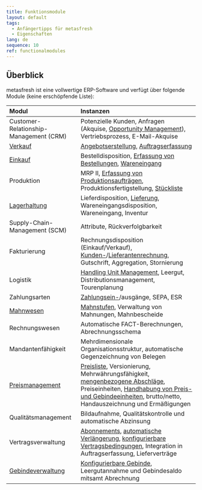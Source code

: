 ```yaml
---
title: Funktionsmodule
layout: default
tags:
  - Anfängertipps für metasfresh
  - Eigenschaften
lang: de
sequence: 10
ref: functionalmodules
---
```


## Überblick
metasfresh ist eine vollwertige ERP-Software und verfügt über folgende Module (keine erschöpfende Liste):

| Modul | Instanzen |
| :--- | :--- |
| Customer-Relationship-Management (CRM) | Potenzielle Kunden, Anfragen (Akquise, [Opportunity Management](CRM_Vorgang_Opportunities)), Vertriebsprozess, E-Mail-Akquise |
| [Verkauf](Workflow_Auftrag_Bis_Rechnung) | [Angebotserstellung](Angebot_erstellen), [Auftragserfassung](Auftrag_erfassen) |
| [Einkauf](Workflow_Bestellung_Bis_Rechnung) | Bestelldisposition, [Erfassung von Bestellungen](Bestellung_erfassen), [Wareneingang](Zu_Bestellung_Wareneingang_erstellen) |
| Produktion | MRP II, [Erfassung von Produktionsaufträgen](NeuerProduktionsauftrag), Produktionsfertigstellung, [Stückliste](Stueckliste_erstellen) |
| [Lagerhaltung](Neues_Lager_anlegen) | Lieferdisposition, [Lieferung](Zu_Auftrag_Lieferschein_erstellen), Wareneingangsdisposition, Wareneingang, Inventur |
| Supply-Chain-Management (SCM) | Attribute, Rückverfolgbarkeit |
| Fakturierung | Rechnungsdisposition (Einkauf/Verkauf), [Kunden-](Zu_Auftrag_Rechnung_erstellen)/[Lieferantenrechnung](Zu_Bestellung_Eingangsrechnung_erstellen), Gutschrift, Aggregation, Stornierung |
| Logistik | [Handling Unit Management](Handling_Unit_System), Leergut, Distributionsmanagement, Tourenplanung |
| Zahlungsarten | [Zahlungsein-](Einzelner_Zahlungseingang)/ausgänge, SEPA, ESR |
| [Mahnwesen](Mahnlauf) | [Mahnstufen](Mahnart_definieren), Verwaltung von Mahnungen, Mahnbescheide |
| Rechnungswesen | Automatische FACT-Berechnungen, Abrechnungsschema |
| Mandantenfähigkeit | Mehrdimensionale Organisationsstruktur, automatische Gegenzeichnung von Belegen |
| [Preismanagement](Preissystem_versus_Preisliste) | [Preisliste](Preisliste_anlegen), Versionierung, Mehrwährungsfähigkeit, [mengenbezogene Abschläge](Rabattformen_in_metasfresh), Preiseinheiten, [Handhabung von Preis- und Gebindeeinheiten](Packvorschrift_Preis_anhaengen), brutto/netto, Handauszeichnung und Ermäßigungen |
| Qualitätsmanagement | Bildaufnahme, Qualitätskontrolle und automatische Abzinsung |
| Vertragsverwaltung | [Abonnements](Abonnementvertrag_erfassen), [automatische Verlängerung](Vertrag_verlaengern), [konfigurierbare Vertragsbedingungen](Vertragsbedingungen_definieren), Integration in Auftragserfassung, Lieferverträge |
| [Gebindeverwaltung](Handling_Unit_System) | [Konfigurierbare Gebinde](CU-TU_Zuordnung), Leergutannahme und Gebindesaldo mitsamt Abrechnung |
